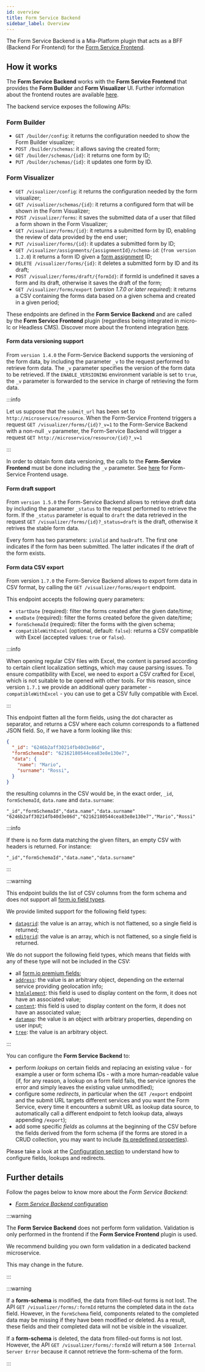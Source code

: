```yaml
---
id: overview
title: Form Service Backend
sidebar_label: Overview
---
```


<!--
WARNING: this file was automatically generated by Mia-Platform Doc Aggregator.
DO NOT MODIFY IT BY HAND.
Instead, modify the source file and run the aggregator to regenerate this file.
-->

The Form Service Backend is a Mia-Platform plugin that acts as a BFF (Backend For Frontend) for the [Form Service Frontend](/runtime_suite/form-service-frontend/overview).

## How it works

The **Form Service Backend** works with the **Form Service Frontend** that provides the **Form Builder** and **Form Visualizer** UI. Further information about the frontend routes are available [here](/runtime_suite/form-service-frontend/overview#how-it-works). 

The backend service exposes the following APIs:

### Form Builder

- `GET /builder/config`: it returns the configuration needed to show the Form Builder visualizer;
- `POST /builder/schemas`: it allows saving the created form;
- `GET /builder/schemas/{id}`: it returns one form by ID;
- `PUT /builder/schemas/{id}`: it updates one form by ID.

### Form Visualizer

- `GET /visualizer/config`: it returns the configuration needed by the form visualizer;
- `GET /visualizer/schemas/{id}`: it returns a configured form that will be shown in the Form Visualizer;
- `POST /visualizer/forms`: it saves the submitted data of a user that filled a form shown in the Form Visualizer;
- `GET /visualizer/forms/{id}`: it returns a submitted form by ID, enabling the review of data provided by the end user;
- `PUT /visualizer/forms/{id}`: it updates a submitted form by ID;
- `GET /visualizer/assignments/{assignmentId}/schema-id`: (`from version 1.2.0`) it returns a form ID given a [form assignment](./30_form_assignments_configuration.md) ID;
- `DELETE /visualizer/forms/{id}`: it deletes a submitted form by ID and its draft;
- `POST /visualizer/forms/draft/{formId}`: if formId is undefined it saves a form and its draft, otherwise it  saves the draft of the form;
- `GET /visualizer/forms/export` (*version 1.7.0 or later required*): it returns a CSV containing the forms data based on a given schema and created in a given period;

These endpoints are defined in the **Form Service Backend** and are called by the **Form Service Frontend** plugin (regardless being integrated in micro-lc or Headless CMS). Discover more about the frontend integration [here](/runtime_suite/form-service-frontend/configuration#integration-with-micro-lc-and-headless-cms).

#### Form data versioning support

From `version 1.4.0` the Form-Service Backend supports the versioning of the form data, by including the parameter `_v` to the request performed to retrieve form data. The `_v` parameter specifies the version of the form data to be retrieved. If the `ENABLE_VERSIONING` environment variable is set to `true`, the `_v` parameter is forwarded to the service in charge of retrieving the form data.

:::info

Let us suppose that the `submit_url` has been set to `http://microservice/resource`. When the Form-Service Frontend triggers a request `GET /visualizer/forms/{id}?_v=1` to the Form-Service Backend with a non-null `_v` parameter, the Form-Service Backend will trigger a request `GET http://microservice/resource/{id}?_v=1`

:::

In order to obtain form data versioning, the calls to the **Form-Service Frontend** must be done including the `_v` parameter. See [here](/runtime_suite/form-service-frontend/configuration#form-data-versioning-support) for Form-Service Frontend usage.

#### Form draft support

From `version 1.5.0` the Form-Service Backend allows to retrieve draft data by including the parameter `_status` to the request performed to retrieve the form. If the `_status` parameter is equal to `draft` the data retrieved in the request `GET /visualizer/forms/{id}?_status=draft` is the draft, otherwise it retrives the stable form data.

Every form has two parameters: `isValid` and `hasDraft`. The first one indicates if the form has been submitted. The latter indicates if the draft of the form exists.

#### Form data CSV export

From version `1.7.0` the Form-Service Backend allows to export form data in CSV format, by calling the `GET /visualizer/forms/export` endpoint.

This endpoint accepts the following query parameters:
- `startDate` (required): filter the forms created after the given date/time;
- `endDate` (required): filter the forms created before the given date/time;
- `formSchemaId` (required): filter the forms with the given schema;
- `compatibleWithExcel` (optional, default: `false`): returns a CSV compatible with Excel (accepted values: `true` or `false`).

:::info

When opening regular CSV files with Excel, the content is parsed according to certain client localization settings, which may cause parsing issues.
To ensure compatibility with Excel, we need to export a CSV crafted for Excel, which is not suitable to be opened with other tools.
For this reason, since version `1.7.1` we provide an additional query parameter - `compatibleWithExcel` - you can use to get a CSV fully compatible with Excel. 

:::

This endpoint flatten all the form fields, using the dot character as separator, and returns a CSV where each column corresponds to a flattened JSON field. So, if we have a form looking like this:

```json
{
  "_id": "6246b2aff30214fb40d3e86d",
  "formSchemaId": "62162180544cea83e8e130e7",
  "data": {
    "name": "Mario",
    "surname": "Rossi",
  }
}
```

the resulting columns in the CSV would be, in the exact order, `_id`, `formSchemaId`, `data.name` and `data.surname`:

```csv
"_id","formSchemaId","data.name","data.surname"
"6246b2aff30214fb40d3e86d","62162180544cea83e8e130e7","Mario","Rossi"
```

:::info

If there is no form data matching the given filters, an empty CSV with headers is returned. For instance:

```csv
"_id","formSchemaId","data.name","data.surname"
```

:::

:::warning

This endpoint builds the list of CSV columns from the form schema and does not support all [form.io field types](https://docs.form.io/userguide/forms/form-components).

We provide limited support for the following field types:

- [`datagrid`](https://docs.form.io/userguide/forms/data-components#data-grid): the value is an array, which is not flattened, so a single field is returned;
- [`editgrid`](https://docs.form.io/userguide/forms/data-components#edit-grid): the value is an array, which is not flattened, so a single field is returned.

We do not support the following field types, which means that fields with any of these type will not be included in the CSV:

- all [form.io premium fields](https://docs.form.io/userguide/forms/premium-components);
- [`address`](https://docs.form.io/userguide/forms/form-components#address): the value is an arbitrary object, depending on the external service providing geolocation info;
- [`htmlelement`](https://docs.form.io/userguide/forms/layout-components#html-element): this field is used to display content on the form, it does not have an associated value;
- [`content`](https://docs.form.io/userguide/forms/layout-components#content): this field is used to display content on the form, it does not have an associated value;
- [`datamap`](https://docs.form.io/userguide/forms/data-components#data-map): the value is an object with arbitrary properties, depending on user input;
- [`tree`](https://docs.form.io/userguide/forms/data-components#tree): the value is an arbitrary object.

:::

You can configure the **Form Service Backend** to:

- perform *lookups* on certain fields and replacing an existing value - for example a user or form schema IDs - with a more human-readable value (if, for any reason, a lookup on a form field fails, the service ignores the error and simply leaves the existing value unmodified);
- configure some *redirects*, in particular when the `GET /export` endpoint and the submit URL targets different services and you want the Form Service, every time it encounters a submit URL as lookup data source, to automatically call a different endpoint to fetch lookup data, always appending `/export`); 
- add some specific *fields* as columns at the beginning of the CSV before the fields derived from the form schema (if the forms are stored in a CRUD collection, you may want to include [its predefined properties](/runtime_suite/crud-service/overview_and_usage#predefined-collection-properties)).

Please take a look at the [Configuration section](./20_configuration.md#export-lookups-exportlookups) to understand how to configure fields, lookups and redirects.

## Further details

Follow the pages below to know more about the _Form Service Backend_:

- [_Form Service Backend_ configuration](./20_configuration.md)

:::warning

The **Form Service Backend** does not perform form validation.
Validation is only performed in the frontend if the **Form Service Frontend** plugin is used.

We recommend building you own form validation in a dedicated backend microservice.

This may change in the future.

:::

:::warning

If a **form-schema** is modified, the data from filled-out forms is not lost. The API `GET /visualizer/forms/:formId` returns the completed data in the `data` field. However, in the `formSchema` field, components related to the completed data may be missing if they have been modified or deleted. As a result, these fields and their completed data will not be visible in the visualizer.


If a **form-schema** is deleted, the data from filled-out forms is not lost. However, the API `GET /visualizer/forms/:formId` will return a `500 Internal Server Error` because it cannot retrieve the form-schema of the form.

:::
